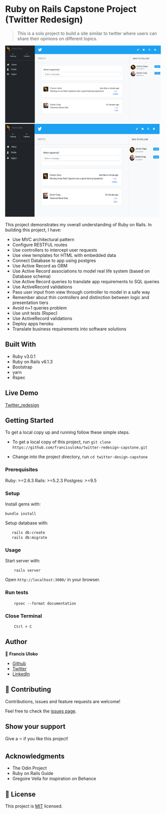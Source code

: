 # Ruby on Rails Capstone Project (Twitter Redesign)

> This is a solo project to build a site similar to twitter where users can share their opinions on different topics.

![](./app/assets/images/screenshot.png)
<img src='./app/assets/images/screenshot.png' width='500' height='300'>

This project demonstrates my overall understanding of Ruby on Rails. In building this project, I have:

- Use MVC architectural pattern
- Configure RESTFUL routes
- Use controllers to intercept user requests
- Use view templates for HTML with embedded data
- Connect Database to app using postgres
- Use Active Record as ORM
- Use Active Record associations to model real life system (based on Database schema)
- Use Active Record queries to translate app requirements to SQL queries
- Use ActiveRecord validations
- Pass user input from view through controller to model in a safe way
- Remember about thin controllers and distinction between logic and presentation tiers
- Avoid n+1 queries problem
- Use unit tests (Rspec)
- Use ActiveRecord validations
- Deploy apps heroku
- Translate business requirements into software solutions

## Built With

- Ruby v3.0.1
- Ruby on Rails v6.1.3
- Bootstrap
- yarn
- Rspec

## Live Demo

[Twitter_redesign](https:// )

## Getting Started

To get a local copy up and running follow these simple steps.

- To get a local copy of this project, run
`git clone https://github.com/francisuloko/twitter-redesign-capstone.git`

- Change into the project directory, run
`cd twitter-design-capstone`

### Prerequisites

Ruby: >=2.6.3
Rails: >=5.2.3
Postgres: >=9.5

### Setup

Install gems with:

```
bundle install
```

Setup database with:

```
   rails db:create
   rails db:migrate
```

### Usage

Start server with:

```
    rails server
```

Open `http://localhost:3000/` in your browser.

### Run tests

```
    rpsec --format documentation
```

### Close Terminal

```
    Ctrl + C
```

## Author

👤 **Francis Uloko**

- [Github](https://github.com/francisuloko)
- [Twitter](https://twitter.com/francisuloko)
- [LinkedIn](https://linkedin.com/in/francisuloko)

## 🤝 Contributing

Contributions, issues and feature requests are welcome!

Feel free to check the [issues page](https://github.com/francisuloko/twitter-redesign-capstone/issues).

## Show your support

Give a ⭐️ if you like this project!

## Acknowledgments

- The Odin Project
- Ruby on Rails Guide
- Gregoire Vella for inspiration on Behance

## 📝 License

This project is [MIT](https://mit-license.org) licensed.
